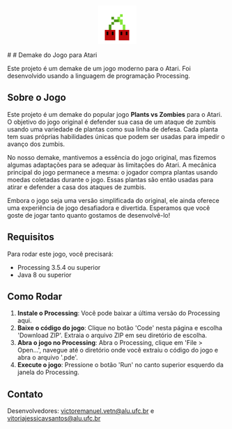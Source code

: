 <p align="center">
  <img src="data/cereja.png" alt="Descrição da Imagem"/>
</p>
# 
# Demake do Jogo para Atari

Este projeto é um demake de um jogo moderno para o Atari. Foi desenvolvido usando a linguagem de programação Processing.

## Sobre o Jogo

Este projeto é um demake do popular jogo **Plants vs Zombies** para o Atari. O objetivo do jogo original é defender sua casa de um ataque de zumbis usando uma variedade de plantas como sua linha de defesa. Cada planta tem suas próprias habilidades únicas que podem ser usadas para impedir o avanço dos zumbis.

No nosso demake, mantivemos a essência do jogo original, mas fizemos algumas adaptações para se adequar às limitações do Atari. A mecânica principal do jogo permanece a mesma: o jogador compra plantas usando moedas coletadas durante o jogo. Essas plantas são então usadas para atirar e defender a casa dos ataques de zumbis.

Embora o jogo seja uma versão simplificada do original, ele ainda oferece uma experiência de jogo desafiadora e divertida. Esperamos que você goste de jogar tanto quanto gostamos de desenvolvê-lo!

## Requisitos

Para rodar este jogo, você precisará:

- Processing 3.5.4 ou superior
- Java 8 ou superior

## Como Rodar

1. **Instale o Processing**: Você pode baixar a última versão do Processing aqui.
2. **Baixe o código do jogo**: Clique no botão 'Code' nesta página e escolha 'Download ZIP'. Extraia o arquivo ZIP em seu diretório de escolha.
3. **Abra o jogo no Processing**: Abra o Processing, clique em 'File > Open...', navegue até o diretório onde você extraiu o código do jogo e abra o arquivo '.pde'.
4. **Execute o jogo**: Pressione o botão 'Run' no canto superior esquerdo da janela do Processing.

## Contato

Desenvolvedores: victoremanuel.vetn@alu.ufc.br e vitoriajessicavsantos@alu.ufc.br
